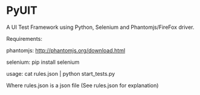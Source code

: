 PyUIT
=====

A UI Test Framework using Python, Selenium and Phantomjs/FireFox driver.

Requirements:

phantomjs: http://phantomjs.org/download.html

selenium: pip install selenium

usage: cat rules.json | python start_tests.py

Where rules.json is a json file (See rules.json for explanation)